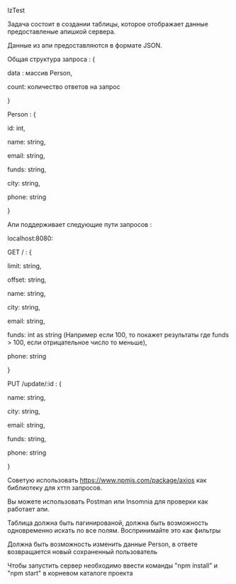 IzTest

Задача состоит в создании таблицы, которое отображает данные предоставленые апишкой сервера.

Данные из апи предоставляются в формате JSON.

Общая структура запроса : {

data : массив Person,

count: количество ответов на запрос

}

Person : {

id: int,

name: string,

email: string,

funds: string,

city: string,

phone: string

}

Апи поддерживает следующие пути запросов :

localhost:8080:

GET / : {

limit: string,

offset: string,

name: string,

city: string,

email: string,

funds: int as string (Например если 100, то покажет результаты где funds > 100, если отрицательное число то меньше),

phone: string

}

PUT /update/:id : {

name: string,

city: string,

email: string,

funds: string,

phone: string

}

Советую использовать https://www.npmjs.com/package/axios как библиотеку для хттп запросов.

Вы можете использовать Postman или Insomnia для проверки как работает апи.

Таблица должна быть пагинированой, должна быть возможность одновременно искать по все полям. Воспринимайте это как фильтры

Должна быть возможность изменить данные Person, в ответе возвращается новый сохраненный пользователь

Чтобы запустить сервер необходимо ввести команды "npm install" и "npm start" в корневом каталоге проекта

